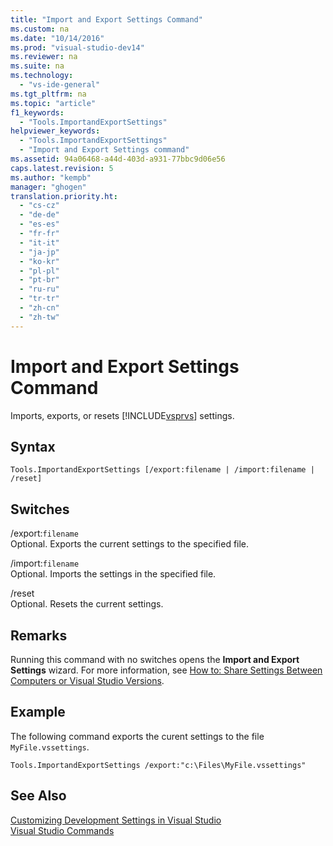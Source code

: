 ```yaml
---
title: "Import and Export Settings Command"
ms.custom: na
ms.date: "10/14/2016"
ms.prod: "visual-studio-dev14"
ms.reviewer: na
ms.suite: na
ms.technology: 
  - "vs-ide-general"
ms.tgt_pltfrm: na
ms.topic: "article"
f1_keywords: 
  - "Tools.ImportandExportSettings"
helpviewer_keywords: 
  - "Tools.ImportandExportSettings"
  - "Import and Export Settings command"
ms.assetid: 94a06468-a44d-403d-a931-77bbc9d06e56
caps.latest.revision: 5
ms.author: "kempb"
manager: "ghogen"
translation.priority.ht: 
  - "cs-cz"
  - "de-de"
  - "es-es"
  - "fr-fr"
  - "it-it"
  - "ja-jp"
  - "ko-kr"
  - "pl-pl"
  - "pt-br"
  - "ru-ru"
  - "tr-tr"
  - "zh-cn"
  - "zh-tw"
---
```

# Import and Export Settings Command
Imports, exports, or resets [!INCLUDE[vsprvs](../codequality/includes/vsprvs_md.md)] settings.  
  
## Syntax  
  
```  
Tools.ImportandExportSettings [/export:filename | /import:filename | /reset]  
```  
  
## Switches  
 /export:`filename`  
 Optional. Exports the current settings to the specified file.  
  
 /import:`filename`  
 Optional. Imports the settings in the specified file.  
  
 /reset  
 Optional. Resets the current settings.  
  
## Remarks  
 Running this command with no switches opens the **Import and Export Settings** wizard. For more information, see [How to: Share Settings Between Computers or Visual Studio Versions](assetId:///1131fb10-35c1-42da-9cd8-91aa3235b882).  
  
## Example  
 The following command exports the curent settings to the file `MyFile.vssettings`.  
  
```  
Tools.ImportandExportSettings /export:"c:\Files\MyFile.vssettings"  
```  
  
## See Also  
 [Customizing Development Settings in Visual Studio](assetId:///22c4debb-4e31-47a8-8f19-16f328d7dcd3)   
 [Visual Studio Commands](../reference/visual-studio-commands.md)